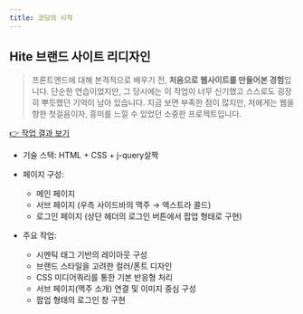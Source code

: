 ```yaml
---
title: 코딩의 시작
---
```


## Hite 브랜드 사이트 리디자인


> 프론트엔드에 대해 본격적으로 배우기 전, **처음으로 웹사이트를 만들어본 경험**입니다.
> 단순한 연습이었지만, 그 당시에는 이 작업이 너무 신기했고 스스로도 굉장히 뿌듯했던 기억이 남아 있습니다.
> 지금 보면 부족한 점이 많지만, 저에게는 웹을 향한 첫걸음이자, 흥미를 느낄 수 있었던 소중한 프로젝트입니다.

[👉 작업 결과 보기](https://pukkok.github.io/hite-html-coding/)

* 기술 스택: HTML + CSS + j-query살짝

* 페이지 구성:

  * 메인 페이지
  * 서브 페이지 (우측 사이드바의 맥주 → 엑스트라 콜드)
  * 로그인 페이지 (상단 헤더의 로그인 버튼에서 팝업 형태로 구현)

* 주요 작업:

  * 시멘틱 태그 기반의 레이아웃 구성
  * 브랜드 스타일을 고려한 컬러/폰트 디자인
  * CSS 미디어쿼리를 통한 기본 반응형 처리
  * 서브 페이지(맥주 소개) 연결 및 이미지 중심 구성
  * 팝업 형태의 로그인 창 구현
